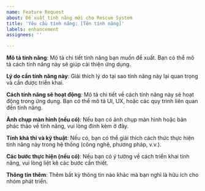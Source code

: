 ```yaml
---
name: Feature Request
about: Đề xuất tính năng mới cho Rescue System
title: 'Yêu cầu tính năng: [Tên tính năng]'
labels: enhancement
assignees: ''

---
```


**Mô tả tính năng**:
Mô tả chi tiết tính năng bạn muốn đề xuất. Bạn có thể mô tả cách tính năng này sẽ giúp cải thiện ứng dụng.

**Lý do cần tính năng này**:
Giải thích lý do tại sao tính năng này lại quan trọng và cần được triển khai.

**Cách tính năng sẽ hoạt động**:
Mô tả chi tiết về cách tính năng này sẽ hoạt động trong ứng dụng. Bạn có thể mô tả UI, UX, hoặc các quy trình liên quan đến tính năng.

**Ảnh chụp màn hình (nếu có)**:
Nếu bạn có ảnh chụp màn hình hoặc bản phác thảo về tính năng, vui lòng đính kèm ở đây.

**Tính khả thi và kỹ thuật**:
Nếu có, bạn có thể giải thích cách thức thực hiện tính năng này trong hệ thống (công nghệ, phương pháp, v.v.).

**Các bước thực hiện (nếu có)**:
Nếu bạn có ý tưởng về cách triển khai tính năng, vui lòng liệt kê các bước cần thiết.

**Thông tin thêm**:
Thêm bất kỳ thông tin nào khác mà bạn nghĩ là hữu ích cho nhóm phát triển.
